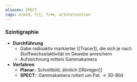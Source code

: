 ```yaml
---
aliases: SPECT
tags: m/m19, f/🦀, f/🕶️, a/Intervention
---
```

### Szintigraphie
- **Durchführung**
	- Gabe radioaktiv markierter [[Tracer]], die sich je nach Stoffwechselaktivität im Gewebe anreichern
	- Aufzeichnung mittels Gammakamera
- **Verfahren**
	- **Planar**:: Schnittbild, ähnlich [[Röntgen]]
	- **SPECT**:: Gammakamera rotiert um Pat. → 3D-Bild